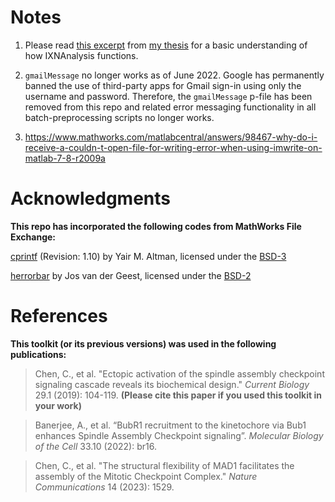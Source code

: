 # Notes
1. Please read [this excerpt](https://github.com/CreLox/IXNAnalysis/blob/master/PipelineDiagram%2BBiasElimination.pdf) from [my thesis](https://deepblue.lib.umich.edu/handle/2027.42/174669) for a basic understanding of how IXNAnalysis functions.

2. ``gmailMessage`` no longer works as of June 2022. Google has permanently banned the use of third-party apps for Gmail sign-in using only the username and password. Therefore, the ``gmailMessage`` p-file has been removed from this repo and related error messaging functionality in all batch-preprocessing scripts no longer works.

3. https://www.mathworks.com/matlabcentral/answers/98467-why-do-i-receive-a-couldn-t-open-file-for-writing-error-when-using-imwrite-on-matlab-7-8-r2009a

# Acknowledgments
**This repo has incorporated the following codes from MathWorks File Exchange:**

[cprintf](https://www.mathworks.com/matlabcentral/fileexchange/24093-cprintf-display-formatted-colored-text-in-command-window) (Revision: 1.10) by Yair M. Altman, licensed under the [BSD-3](https://choosealicense.com/licenses/bsd-3-clause/)

[herrorbar](https://www.mathworks.com/matlabcentral/fileexchange/3963-herrorbar) by Jos van der Geest, licensed under the [BSD-2](https://choosealicense.com/licenses/bsd-2-clause/)

# References
**This toolkit (or its previous versions) was used in the following publications:**

> Chen, C., et al. "Ectopic activation of the spindle assembly checkpoint signaling cascade reveals its biochemical design." *Current Biology* 29.1 (2019): 104-119. **(Please cite this paper if you used this toolkit in your work)**

> Banerjee, A., et al. “BubR1 recruitment to the kinetochore via Bub1 enhances Spindle Assembly Checkpoint signaling”. *Molecular Biology of the Cell* 33.10 (2022): br16.

> Chen, C., et al. "The structural flexibility of MAD1 facilitates the assembly of the Mitotic Checkpoint Complex." *Nature Communications* 14 (2023): 1529.
